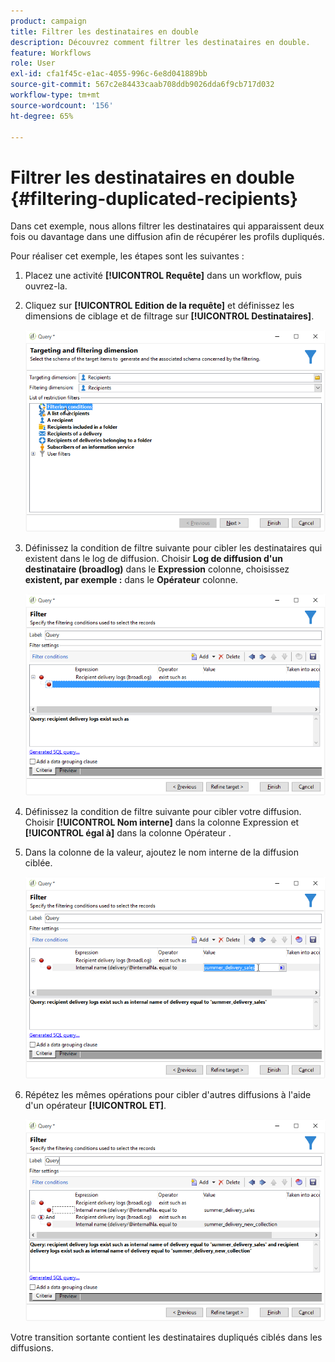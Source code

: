 ```yaml
---
product: campaign
title: Filtrer les destinataires en double
description: Découvrez comment filtrer les destinataires en double.
feature: Workflows
role: User
exl-id: cfa1f45c-e1ac-4055-996c-6e8d041889bb
source-git-commit: 567c2e84433caab708ddb9026dda6f9cb717d032
workflow-type: tm+mt
source-wordcount: '156'
ht-degree: 65%

---
```


# Filtrer les destinataires en double {#filtering-duplicated-recipients}



Dans cet exemple, nous allons filtrer les destinataires qui apparaissent deux fois ou davantage dans une diffusion afin de récupérer les profils dupliqués.

Pour réaliser cet exemple, les étapes sont les suivantes :

1. Placez une activité **[!UICONTROL Requête]** dans un workflow, puis ouvrez-la.
1. Cliquez sur **[!UICONTROL Edition de la requête]** et définissez les dimensions de ciblage et de filtrage sur **[!UICONTROL Destinataires]**.

   ![](assets/query_recipients_1.png)

1. Définissez la condition de filtre suivante pour cibler les destinataires qui existent dans le log de diffusion. Choisir **Log de diffusion d&#39;un destinataire (broadlog)** dans le **Expression** colonne, choisissez **existent, par exemple :** dans le **Opérateur** colonne.

   ![](assets/query_recipients_2.png)

1. Définissez la condition de filtre suivante pour cibler votre diffusion. Choisir **[!UICONTROL Nom interne]** dans la colonne Expression et **[!UICONTROL égal à]** dans la colonne Opérateur .
1. Dans la colonne de la valeur, ajoutez le nom interne de la diffusion ciblée.

   ![](assets/query_recipients_3.png)

1. Répétez les mêmes opérations pour cibler d&#39;autres diffusions à l&#39;aide d&#39;un opérateur **[!UICONTROL ET]**.

   ![](assets/query_recipients_4.png)

Votre transition sortante contient les destinataires dupliqués ciblés dans les diffusions.
